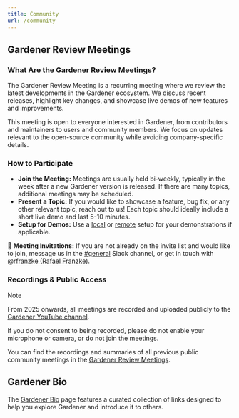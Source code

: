 ```yaml
---
title: Community
url: /community
---
```


## Gardener Review Meetings

### What Are the Gardener Review Meetings?

The Gardener Review Meeting is a recurring meeting where we review the latest developments in the Gardener ecosystem. We discuss recent releases, highlight key changes, and showcase live demos of new features and improvements.

This meeting is open to everyone interested in Gardener, from contributors and maintainers to users and community members. We focus on updates relevant to the open-source community while avoiding company-specific details.

### How to Participate

- **Join the Meeting:** Meetings are usually held bi-weekly, typically in the week after a new Gardener version is released. If there are many topics, additional meetings may be scheduled.
- **Present a Topic:** If you would like to showcase a feature, bug fix, or any other relevant topic, reach out to us! Each topic should ideally include a short live demo and last 5-10 minutes.
- **Setup for Demos:** Use a [local](https://gardener.cloud/docs/gardener/deployment/getting_started_locally/#developing-gardener) or [remote](https://gardener.cloud/docs/gardener/deployment/getting_started_locally/#remote-local-setup) setup for your demonstrations if applicable.

📅 **Meeting Invitations:** If you are not already on the invite list and would like to join, message us in the [#general](https://gardener-cloud.slack.com/archives/CAPMD6DCG) Slack channel, or get in touch with [@rfranzke (Rafael Franzke)](mailto:rafael.franzke@sap.com).

### Recordings & Public Access

> [!NOTE]
> From 2025 onwards, all meetings are recorded and uploaded publicly to the [Gardener YouTube channel](https://www.youtube.com/@GardenerProject).
>
> If you do not consent to being recorded, please do not enable your microphone or camera, or do not join the meetings.

You can find the recordings and summaries of all previous public community meetings in the [Gardener Review Meetings](./review-meetings/_index.md).

## Gardener Bio

The [Gardener Bio](./community-bio.md) page features a curated collection of links designed to help you explore Gardener and introduce it to others.

